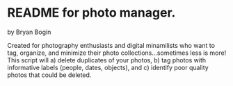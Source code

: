 # README for photo manager.

by Bryan Bogin

Created for photography enthusiasts and digital minamilists who want to tag, organize, and minimize their photo collections...sometimes less is more!
This script will a) delete duplicates of your photos, b) tag photos with informative labels (people, dates, objects), and c) identify poor quality photos that could be deleted. 

